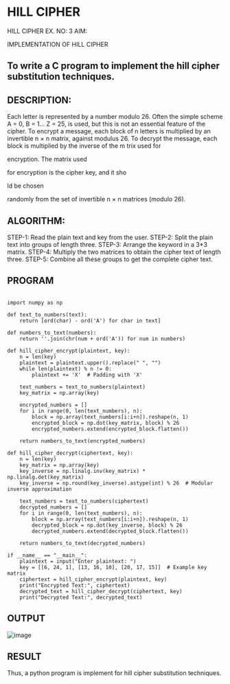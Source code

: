 # HILL CIPHER
HILL CIPHER
EX. NO: 3 AIM:
 

IMPLEMENTATION OF HILL CIPHER
 
## To write a C program to implement the hill cipher substitution techniques.

## DESCRIPTION:

Each letter is represented by a number modulo 26. Often the simple scheme A = 0, B
= 1... Z = 25, is used, but this is not an essential feature of the cipher. To encrypt a message, each block of n letters is  multiplied by an invertible n × n matrix, against modulus 26. To
decrypt the message, each block is multiplied by the inverse of the m trix used for
 
encryption. The matrix used
 
for encryption is the cipher key, and it sho
 
ld be chosen
 
randomly from the set of invertible n × n matrices (modulo 26).


## ALGORITHM:

STEP-1: Read the plain text and key from the user. 
STEP-2: Split the plain text into groups of length three. 
STEP-3: Arrange the keyword in a 3*3 matrix.
STEP-4: Multiply the two matrices to obtain the cipher text of length three.
STEP-5: Combine all these groups to get the complete cipher text.

## PROGRAM 
~~~

import numpy as np

def text_to_numbers(text):
    return [ord(char) - ord('A') for char in text]

def numbers_to_text(numbers):
    return ''.join(chr(num + ord('A')) for num in numbers)

def hill_cipher_encrypt(plaintext, key):
    n = len(key)
    plaintext = plaintext.upper().replace(" ", "")
    while len(plaintext) % n != 0:
        plaintext += 'X'  # Padding with 'X'
    
    text_numbers = text_to_numbers(plaintext)
    key_matrix = np.array(key)
    
    encrypted_numbers = []
    for i in range(0, len(text_numbers), n):
        block = np.array(text_numbers[i:i+n]).reshape(n, 1)
        encrypted_block = np.dot(key_matrix, block) % 26
        encrypted_numbers.extend(encrypted_block.flatten())
    
    return numbers_to_text(encrypted_numbers)

def hill_cipher_decrypt(ciphertext, key):
    n = len(key)
    key_matrix = np.array(key)
    key_inverse = np.linalg.inv(key_matrix) * np.linalg.det(key_matrix)
    key_inverse = np.round(key_inverse).astype(int) % 26  # Modular inverse approximation
    
    text_numbers = text_to_numbers(ciphertext)
    decrypted_numbers = []
    for i in range(0, len(text_numbers), n):
        block = np.array(text_numbers[i:i+n]).reshape(n, 1)
        decrypted_block = np.dot(key_inverse, block) % 26
        decrypted_numbers.extend(decrypted_block.flatten())
    
    return numbers_to_text(decrypted_numbers)

if __name__ == "__main__":
    plaintext = input("Enter plaintext: ")
    key = [[6, 24, 1], [13, 16, 10], [20, 17, 15]]  # Example key matrix
    ciphertext = hill_cipher_encrypt(plaintext, key)
    print("Encrypted Text:", ciphertext)
    decrypted_text = hill_cipher_decrypt(ciphertext, key)
    print("Decrypted Text:", decrypted_text)

~~~
## OUTPUT

![image](https://github.com/user-attachments/assets/cb7cfbdb-b1ee-41a9-b55e-a751ffa33501)

## RESULT
Thus, a python program is implement for hill cipher substitution techniques.

